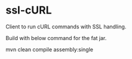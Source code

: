 # ssl-cURL
Client to run cURL commands with SSL handling.

Build with below command for the fat jar.

mvn clean compile assembly:single

